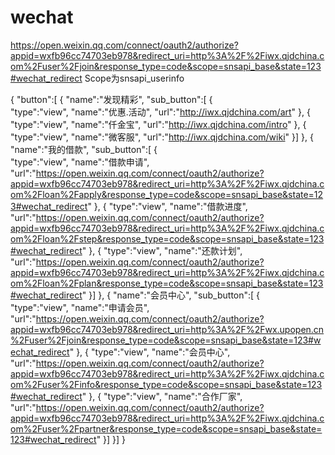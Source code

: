 # wechat

https://open.weixin.qq.com/connect/oauth2/authorize?appid=wxfb96cc74703eb978&redirect_uri=http%3A%2F%2Fiwx.qjdchina.com%2Fuser%2Fjoin&response_type=code&scope=snsapi_base&state=123#wechat_redirect
Scope为snsapi_userinfo

{
     "button":[
      {
           "name":"发现精彩",
           "sub_button":[
           {	
               "type":"view",
               "name":"优惠.活动",
               "url":"http://iwx.qjdchina.com/art"
            },
            {
               "type":"view",
               "name":"仟金宝",
               "url":"http://iwx.qjdchina.com/intro"
            },
            {
               "type":"view",
               "name":"微客服",
               "url":"http://iwx.qjdchina.com/wiki"
            }]
       },
	   {
           "name":"我的借款",
           "sub_button":[
           {	
               "type":"view",
               "name":"借款申请",
               "url":"https://open.weixin.qq.com/connect/oauth2/authorize?appid=wxfb96cc74703eb978&redirect_uri=http%3A%2F%2Fiwx.qjdchina.com%2Floan%2Fapply&response_type=code&scope=snsapi_base&state=123#wechat_redirect"
            },
            {
               "type":"view",
               "name":"借款进度",
               "url":"https://open.weixin.qq.com/connect/oauth2/authorize?appid=wxfb96cc74703eb978&redirect_uri=http%3A%2F%2Fiwx.qjdchina.com%2Floan%2Fstep&response_type=code&scope=snsapi_base&state=123#wechat_redirect"
            },
            {
               "type":"view",
               "name":"还款计划",
               "url":"https://open.weixin.qq.com/connect/oauth2/authorize?appid=wxfb96cc74703eb978&redirect_uri=http%3A%2F%2Fiwx.qjdchina.com%2Floan%2Fplan&response_type=code&scope=snsapi_base&state=123#wechat_redirect"
            }]
       },
	   {
           "name":"会员中心",
           "sub_button":[
           {	
               "type":"view",
               "name":"申请会员",
               "url":"https://open.weixin.qq.com/connect/oauth2/authorize?appid=wxfb96cc74703eb978&redirect_uri=http%3A%2F%2Fwx.upopen.cn%2Fuser%2Fjoin&response_type=code&scope=snsapi_base&state=123#wechat_redirect"
            },
            {
               "type":"view",
               "name":"会员中心",
               "url":"https://open.weixin.qq.com/connect/oauth2/authorize?appid=wxfb96cc74703eb978&redirect_uri=http%3A%2F%2Fiwx.qjdchina.com%2Fuser%2Finfo&response_type=code&scope=snsapi_base&state=123#wechat_redirect"
            },
            {
               "type":"view",
               "name":"合作厂家",
               "url":"https://open.weixin.qq.com/connect/oauth2/authorize?appid=wxfb96cc74703eb978&redirect_uri=http%3A%2F%2Fiwx.qjdchina.com%2Fuser%2Fpartner&response_type=code&scope=snsapi_base&state=123#wechat_redirect"
            }]
       }]
 }
